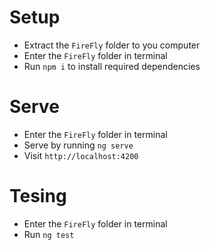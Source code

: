 # Setup
- Extract the `FireFly` folder to you computer
- Enter the `FireFly` folder in terminal
- Run `npm i` to install required dependencies

# Serve
- Enter the `FireFly` folder in terminal
- Serve by running `ng serve`
- Visit `http://localhost:4200`

# Tesing
- Enter the `FireFly` folder in terminal
- Run `ng test`